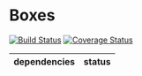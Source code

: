 Boxes
=====

[![Build Status](https://travis-ci.org/NetCommons3/Boxes.svg)](https://travis-ci.org/NetCommons3/Boxes)
[![Coverage Status](https://coveralls.io/repos/NetCommons3/Boxes/badge.png)](https://coveralls.io/r/NetCommons3/Boxes)

| dependencies | status |
| ------------ | ------ |

